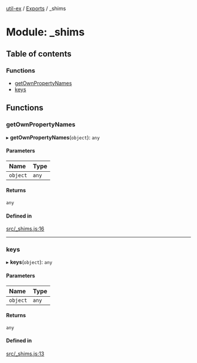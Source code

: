 [util-ex](../README.md) / [Exports](../modules.md) / \_shims

# Module: \_shims

## Table of contents

### Functions

- [getOwnPropertyNames](shims.md#getownpropertynames)
- [keys](shims.md#keys)

## Functions

### getOwnPropertyNames

▸ **getOwnPropertyNames**(`object`): `any`

#### Parameters

| Name | Type |
| :------ | :------ |
| `object` | `any` |

#### Returns

`any`

#### Defined in

[src/_shims.js:16](https://github.com/snowyu/util-ex.js/blob/fa686d8/src/_shims.js#L16)

___

### keys

▸ **keys**(`object`): `any`

#### Parameters

| Name | Type |
| :------ | :------ |
| `object` | `any` |

#### Returns

`any`

#### Defined in

[src/_shims.js:13](https://github.com/snowyu/util-ex.js/blob/fa686d8/src/_shims.js#L13)
